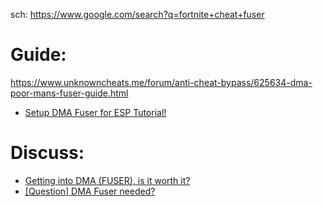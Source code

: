 sch: https://www.google.com/search?q=fortnite+cheat+fuser

# Guide:
https://www.unknowncheats.me/forum/anti-cheat-bypass/625634-dma-poor-mans-fuser-guide.html
- [Setup DMA Fuser for ESP Tutorial!](https://youtu.be/OhOeRngeZWo)

# Discuss:
- [Getting into DMA (FUSER), is it worth it?](https://www.unknowncheats.me/forum/pc-hardware/652897-getting-dma-fuser-worth.html)
- [[Question] DMA Fuser needed?](https://www.unknowncheats.me/forum/other-hardware/674998-dma-fuser.html)

